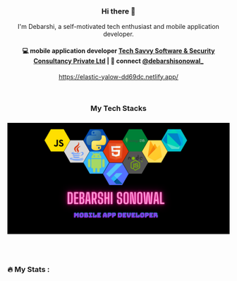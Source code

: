 <h3 align="center"> Hi there 👋</h3>

<p align="center">
I'm Debarshi, a self-motivated tech enthusiast and mobile application developer.
</p>

<h4 align="center">
💻 mobile application developer <a href="https://tsinfosec.com/">Tech Savvy Software & Security Consultancy Private Ltd</a> | 💬 connect <a href="https://www.linkedin.com/in/debarshisonowal">@debarshisonowal_</a>
</h4>
<p  align="center">
<a href="https://elastic-yalow-dd69dc.netlify.app/">https://elastic-yalow-dd69dc.netlify.app/</a>
</p>

<br/>
<h3 align="center">
My Tech Stacks
</h3>

<h3 align="center">
<img src="https://github.com/DebarshiSonowal/DebarshiSonowal/blob/e7909cb6823edfacab275e8becb0aca45efcca9e/Debarshi_Sonowal.png" alt="stacks"/>
</h3>
 
<h3 align="center">
<img align="center" src="https://komarev.com/ghpvc/?username=DebarshiSonowal&style=flat-square&color=blue" alt=""/>
</h3>

### :fire: My Stats :

<h3>
 <img align="center" src="[![GitHub Streak](http://github-readme-streak-stats.herokuapp.com?user=your-github-username&theme=dark&background=000000)](https://git.io/streak-stats)" alt=""/>
 </h3>
